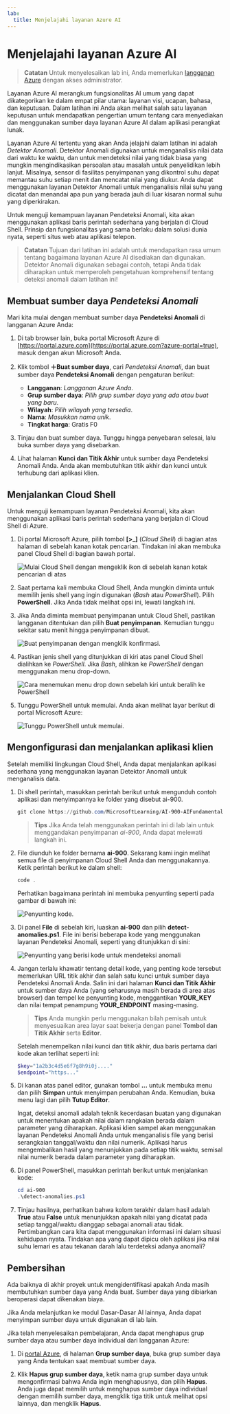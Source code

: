 ```yaml
---
lab:
  title: Menjelajahi layanan Azure AI
---
```


# Menjelajahi layanan Azure AI

> **Catatan** Untuk menyelesaikan lab ini, Anda memerlukan [langganan Azure](https://azure.microsoft.com/free?azure-portal=true) dengan akses administrator.

Layanan Azure AI merangkum fungsionalitas AI umum yang dapat dikategorikan ke dalam empat pilar utama: layanan visi, ucapan, bahasa, dan keputusan. Dalam latihan ini Anda akan melihat salah satu layanan keputusan untuk mendapatkan pengertian umum tentang cara menyediakan dan menggunakan sumber daya layanan Azure AI dalam aplikasi perangkat lunak.

Layanan Azure AI tertentu yang akan Anda jelajahi dalam latihan ini adalah *Detektor Anomali*. Detektor Anomali digunakan untuk menganalisis nilai data dari waktu ke waktu, dan untuk mendeteksi nilai yang tidak biasa yang mungkin mengindikasikan persoalan atau masalah untuk penyelidikan lebih lanjut. Misalnya, sensor di fasilitas penyimpanan yang dikontrol suhu dapat memantau suhu setiap menit dan mencatat nilai yang diukur. Anda dapat menggunakan layanan Detektor Anomali untuk menganalisis nilai suhu yang dicatat dan menandai apa pun yang berada jauh di luar kisaran normal suhu yang diperkirakan.

Untuk menguji kemampuan layanan Pendeteksi Anomali, kita akan menggunakan aplikasi baris perintah sederhana yang berjalan di Cloud Shell. Prinsip dan fungsionalitas yang sama berlaku dalam solusi dunia nyata, seperti situs web atau aplikasi telepon.

> **Catatan** Tujuan dari latihan ini adalah untuk mendapatkan rasa umum tentang bagaimana layanan Azure AI disediakan dan digunakan. Detektor Anomali digunakan sebagai contoh, tetapi Anda tidak diharapkan untuk memperoleh pengetahuan komprehensif tentang deteksi anomali dalam latihan ini!

## Membuat sumber daya *Pendeteksi Anomali*

Mari kita mulai dengan membuat sumber daya **Pendeteksi Anomali** di langganan Azure Anda:

1. Di tab browser lain, buka portal Microsoft Azure di [https://portal.azure.com](https://portal.azure.com?azure-portal=true), masuk dengan akun Microsoft Anda.

1. Klik tombol **&#65291;Buat sumber daya**, cari *Pendeteksi Anomali*, dan buat sumber daya **Pendeteksi Anomali** dengan pengaturan berikut:
    - **Langganan**: *Langganan Azure Anda*.
    - **Grup sumber daya**: *Pilih grup sumber daya yang ada atau buat yang baru*.
    - **Wilayah**: *Pilih wilayah yang tersedia*.
    - **Nama**: *Masukkan nama unik*.
    - **Tingkat harga**: Gratis F0

1. Tinjau dan buat sumber daya. Tunggu hingga penyebaran selesai, lalu buka sumber daya yang disebarkan.

1. Lihat halaman **Kunci dan Titik Akhir** untuk sumber daya Pendeteksi Anomali Anda. Anda akan membutuhkan titik akhir dan kunci untuk terhubung dari aplikasi klien.

## Menjalankan Cloud Shell

Untuk menguji kemampuan layanan Pendeteksi Anomali, kita akan menggunakan aplikasi baris perintah sederhana yang berjalan di Cloud Shell di Azure.

1. Di portal Microsoft Azure, pilih tombol **[>_]** (*Cloud Shell*) di bagian atas halaman di sebelah kanan kotak pencarian. Tindakan ini akan membuka panel Cloud Shell di bagian bawah portal.

    ![Mulai Cloud Shell dengan mengeklik ikon di sebelah kanan kotak pencarian di atas](media/anomaly-detector/powershell-portal-guide-1.png)

1. Saat pertama kali membuka Cloud Shell, Anda mungkin diminta untuk memilih jenis shell yang ingin digunakan (*Bash* atau *PowerShell*). Pilih **PowerShell**. Jika Anda tidak melihat opsi ini, lewati langkah ini.  

1. Jika Anda diminta membuat penyimpanan untuk Cloud Shell, pastikan langganan ditentukan dan pilih **Buat penyimpanan**. Kemudian tunggu sekitar satu menit hingga penyimpanan dibuat.

    ![Buat penyimpanan dengan mengklik konfirmasi.](media/anomaly-detector/powershell-portal-guide-2.png)

1. Pastikan jenis shell yang ditunjukkan di kiri atas panel Cloud Shell dialihkan ke *PowerShell*. Jika *Bash*, alihkan ke *PowerShell* dengan menggunakan menu drop-down.

    ![Cara menemukan menu drop down sebelah kiri untuk beralih ke PowerShell](media/anomaly-detector/powershell-portal-guide-3.png)

1. Tunggu PowerShell untuk memulai. Anda akan melihat layar berikut di portal Microsoft Azure:  

    ![Tunggu PowerShell untuk memulai.](media/anomaly-detector/powershell-prompt.png)

## Mengonfigurasi dan menjalankan aplikasi klien

Setelah memiliki lingkungan Cloud Shell, Anda dapat menjalankan aplikasi sederhana yang menggunakan layanan Detektor Anomali untuk menganalisis data.

1. Di shell perintah, masukkan perintah berikut untuk mengunduh contoh aplikasi dan menyimpannya ke folder yang disebut ai-900.

    ```PowerShell
    git clone https://github.com/MicrosoftLearning/AI-900-AIFundamentals ai-900
    ```

    >**Tips** Jika Anda telah menggunakan perintah ini di lab lain untuk menggandakan penyimpanan *ai-900*, Anda dapat melewati langkah ini.

1. File diunduh ke folder bernama **ai-900**. Sekarang kami ingin melihat semua file di penyimpanan Cloud Shell Anda dan menggunakannya. Ketik perintah berikut ke dalam shell:

     ```PowerShell
    code .
    ```

    Perhatikan bagaimana perintah ini membuka penyunting seperti pada gambar di bawah ini: 

    ![Penyunting kode.](media/anomaly-detector/powershell-portal-guide-4.png)

1. Di panel **File** di sebelah kiri, luaskan **ai-900** dan pilih **detect-anomalies.ps1**. File ini berisi beberapa kode yang menggunakan layanan Pendeteksi Anomali, seperti yang ditunjukkan di sini:

    ![Penyunting yang berisi kode untuk mendeteksi anomali](media/anomaly-detector/detect-anomalies-code.png)

1. Jangan terlalu khawatir tentang detail kode, yang penting kode tersebut memerlukan URL titik akhir dan salah satu kunci untuk sumber daya Pendeteksi Anomali Anda. Salin ini dari halaman **Kunci dan Titik Akhir** untuk sumber daya Anda (yang seharusnya masih berada di area atas browser) dan tempel ke penyunting kode, menggantikan **YOUR_KEY** dan nilai tempat penampung **YOUR_ENDPOINT** masing-masing.

    > **Tips** Anda mungkin perlu menggunakan bilah pemisah untuk menyesuaikan area layar saat bekerja dengan panel **Tombol dan Titik Akhir** serta **Editor**.

    Setelah menempelkan nilai kunci dan titik akhir, dua baris pertama dari kode akan terlihat seperti ini:

    ```PowerShell
    $key="1a2b3c4d5e6f7g8h9i0j...."    
    $endpoint="https..."
    ```

1. Di kanan atas panel editor, gunakan tombol **...** untuk membuka menu dan pilih **Simpan** untuk menyimpan perubahan Anda. Kemudian, buka menu lagi dan pilih **Tutup Editor**.

    Ingat, deteksi anomali adalah teknik kecerdasan buatan yang digunakan untuk menentukan apakah nilai dalam rangkaian berada dalam parameter yang diharapkan. Aplikasi klien sampel akan menggunakan layanan Pendeteksi Anomali Anda untuk menganalisis file yang berisi serangkaian tanggal/waktu dan nilai numerik. Aplikasi harus mengembalikan hasil yang menunjukkan pada setiap titik waktu, semisal nilai numerik berada dalam parameter yang diharapkan.

1. Di panel PowerShell, masukkan perintah berikut untuk menjalankan kode:

    ```PowerShell
    cd ai-900
    .\detect-anomalies.ps1
    ```

1. Tinjau hasilnya, perhatikan bahwa kolom terakhir dalam hasil adalah **True** atau **False** untuk menunjukkan apakah nilai yang dicatat pada setiap tanggal/waktu dianggap sebagai anomali atau tidak. Pertimbangkan cara kita dapat menggunakan informasi ini dalam situasi kehidupan nyata. Tindakan apa yang dapat dipicu oleh aplikasi jika nilai suhu lemari es atau tekanan darah lalu terdeteksi adanya anomali?  

## Pembersihan

Ada baiknya di akhir proyek untuk mengidentifikasi apakah Anda masih membutuhkan sumber daya yang Anda buat. Sumber daya yang dibiarkan beroperasi dapat dikenakan biaya. 

Jika Anda melanjutkan ke modul Dasar-Dasar AI lainnya, Anda dapat menyimpan sumber daya untuk digunakan di lab lain.

Jika telah menyelesaikan pembelajaran, Anda dapat menghapus grup sumber daya atau sumber daya individual dari langganan Azure:

1. Di [portal Azure](https://portal.azure.com/), di halaman **Grup sumber daya**, buka grup sumber daya yang Anda tentukan saat membuat sumber daya.

2. Klik **Hapus grup sumber daya**, ketik nama grup sumber daya untuk mengonfirmasi bahwa Anda ingin menghapusnya, dan pilih **Hapus**. Anda juga dapat memilih untuk menghapus sumber daya individual dengan memilih sumber daya, mengklik tiga titik untuk melihat opsi lainnya, dan mengklik **Hapus**.